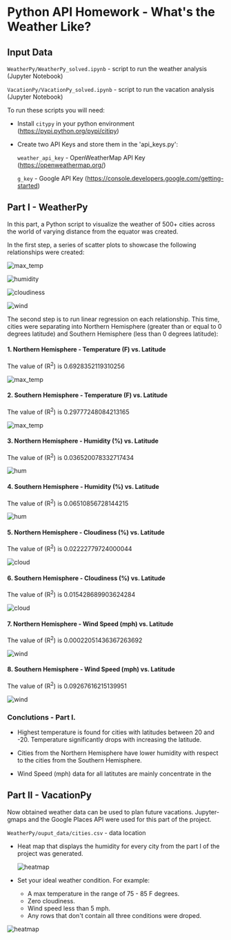 # **Python API Homework - What's the Weather Like?**

## **Input Data**

`WeatherPy/WeatherPy_solved.ipynb` - script to run the weather analysis (Jupyter Notebook)

`VacationPy/VacationPy_solved.ipynb` - script to run the vacation analysis (Jupyter Notebook)

To run these scripts you will need:

* Install `citypy` in your python environment (https://pypi.python.org/pypi/citipy)

* Create two API Keys and store them in the 'api_keys.py':

    `weather_api_key` - OpenWeatherMap API Key (https://openweathermap.org/)
    
    `g_key` - Google API Key (https://console.developers.google.com/getting-started) 
    
## **Part I - WeatherPy**

In this part, a Python script to visualize the weather of 500+ cities across the world of varying distance from the equator was created. 

In the first step, a series of scatter plots to showcase the following relationships were created:

![max_temp](WeatherPy/Images/City_Latitude_vs_Max_Temperature.png)


![humidity](WeatherPy/Images/City_Latitude_vs_Humidity.png)


![cloudiness](WeatherPy/Images/City_Latitude_vs_Cloudiness.png)


![wind](WeatherPy/Images/City_Latitude_vs_Wind_Speed.png)



The second step is to run linear regression on each relationship. This time, cities were separating into Northern Hemisphere (greater than or equal to 0 degrees latitude) and Southern Hemisphere (less than 0 degrees latitude):

#### 1. Northern Hemisphere - Temperature (F) vs. Latitude

The value of (R<sup>2</sup>) is 0.6928352119310256

![max_temp](WeatherPy/Images/Northern_Hemisphere_City_Latitude_vs_Max_Temperature.png)


#### 2. Southern Hemisphere - Temperature (F) vs. Latitude

The value of (R<sup>2</sup>) is 0.29777248084213165

![max_temp](WeatherPy/Images/Southern_Hemisphere_City_Latitude_vs_Max_Temperature.png)


#### 3. Northern Hemisphere - Humidity (%) vs. Latitude

The value of (R<sup>2</sup>) is 0.036520078332717434

![hum](WeatherPy/Images/Northern_Hemisphere_City_Latitude_vs_Humidity.png)


#### 4. Southern Hemisphere - Humidity (%) vs. Latitude

The value of (R<sup>2</sup>) is 0.06510856728144215

![hum](WeatherPy/Images/Southern_Hemisphere_City_Latitude_vs_Humidity.png)


#### 5. Northern Hemisphere - Cloudiness (%) vs. Latitude

The value of (R<sup>2</sup>) is 0.02222779724000044

![cloud](WeatherPy/Images/Northern_Hemisphere_City_Latitude_vs_Cloudiness.png)


#### 6. Southern Hemisphere - Cloudiness (%) vs. Latitude

The value of (R<sup>2</sup>) is 0.015428689903624284

![cloud](WeatherPy/Images/Southern_Hemisphere_City_Latitude_vs_Cloudiness.png)


#### 7. Northern Hemisphere - Wind Speed (mph) vs. Latitude

The value of (R<sup>2</sup>) is 0.00022051436367263692

![wind](WeatherPy/Images/Northern_Hemisphere_City_Latitude_vs_Wind_Speed.png)


#### 8. Southern Hemisphere - Wind Speed (mph) vs. Latitude

The value of (R<sup>2</sup>) is 0.09267616215139951

![wind](WeatherPy/Images/Southern_Hemisphere_City_Latitude_vs_Wind_Speed.png)


### Conclutions - Part I.

* Highest temperature is found for cities with latitudes between 20 and -20. Temperature significantly drops with increasing the latitude.

* Cities from the Northern Hemisphere have lower humidity with respect to the cities from the Southern Hemisphere.

* Wind Speed (mph) data for all latitutes are mainly concentrate in the   


## **Part II - VacationPy**

Now obtained weather data can be used to plan future vacations. Jupyter-gmaps and the Google Places API were used for this part of the project.

`WeatherPy/ouput_data/cities.csv` - data location

* Heat map that displays the humidity for every city from the part I of the project was generated.

  ![heatmap](VacationPy/Images/Humidity_Heatmap.png)

* Set your ideal weather condition. For example:

  - A max temperature in the range of 75 - 85 F degrees.
  - Zero cloudiness.
  - Wind speed less than 5 mph.
  - Any rows that don't contain all three conditions were droped.

![heatmap](VacationPy/Images/Hotel_Map.png)
